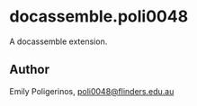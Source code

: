 # docassemble.poli0048

A docassemble extension.

## Author

Emily Poligerinos, poli0048@flinders.edu.au

